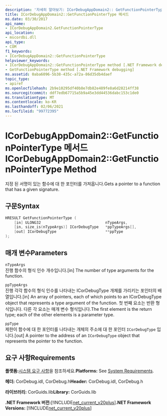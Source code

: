 ```yaml
---
description: '자세히 알아보기: ICorDebugAppDomain2:: GetFunctionPointerType 메서드'
title: ICorDebugAppDomain2::GetFunctionPointerType 메서드
ms.date: 03/30/2017
api_name:
- ICorDebugAppDomain2.GetFunctionPointerType
api_location:
- mscordbi.dll
api_type:
- COM
f1_keywords:
- ICorDebugAppDomain2::GetFunctionPointerType
helpviewer_keywords:
- ICorDebugAppDomain2::GetFunctionPointerType method [.NET Framework debugging]
- GetFunctionPointerType method [.NET Framework debugging]
ms.assetid: 0aba6096-5b38-435c-a72a-86d35db4daef
topic_type:
- apiref
ms.openlocfilehash: 2b9e10295df40b8e7db82e489fe8a6d28214ff38
ms.sourcegitcommit: ddf7edb67715a5b9a45e3dd44536dabc153c1de0
ms.translationtype: MT
ms.contentlocale: ko-KR
ms.lasthandoff: 02/06/2021
ms.locfileid: "99772395"
---
```

# <a name="icordebugappdomain2getfunctionpointertype-method"></a><span data-ttu-id="bcd0b-103">ICorDebugAppDomain2::GetFunctionPointerType 메서드</span><span class="sxs-lookup"><span data-stu-id="bcd0b-103">ICorDebugAppDomain2::GetFunctionPointerType Method</span></span>

<span data-ttu-id="bcd0b-104">지정 된 서명이 있는 함수에 대 한 포인터를 가져옵니다.</span><span class="sxs-lookup"><span data-stu-id="bcd0b-104">Gets a pointer to a function that has a given signature.</span></span>  
  
## <a name="syntax"></a><span data-ttu-id="bcd0b-105">구문</span><span class="sxs-lookup"><span data-stu-id="bcd0b-105">Syntax</span></span>  
  
```cpp  
HRESULT GetFunctionPointerType (  
    [in] ULONG32                             nTypeArgs,  
    [in, size_is(nTypeArgs)] ICorDebugType   *ppTypeArgs[],  
    [out] ICorDebugType                      **ppType  
);  
```  
  
## <a name="parameters"></a><span data-ttu-id="bcd0b-106">매개 변수</span><span class="sxs-lookup"><span data-stu-id="bcd0b-106">Parameters</span></span>  

 `nTypeArgs`  
 <span data-ttu-id="bcd0b-107">진행 함수의 형식 인수 개수입니다.</span><span class="sxs-lookup"><span data-stu-id="bcd0b-107">[in] The number of type arguments for the function.</span></span>  
  
 `ppTypeArgs`  
 <span data-ttu-id="bcd0b-108">진행 각각 함수의 형식 인수를 나타내는 ICorDebugType 개체를 가리키는 포인터의 배열입니다.</span><span class="sxs-lookup"><span data-stu-id="bcd0b-108">[in] An array of pointers, each of which points to an ICorDebugType object that represents a type argument of the function.</span></span> <span data-ttu-id="bcd0b-109">첫 번째 요소는 반환 형식입니다. 다른 각 요소는 매개 변수 형식입니다.</span><span class="sxs-lookup"><span data-stu-id="bcd0b-109">The first element is the return type; each of the other elements is a parameter type.</span></span>  
  
 `ppType`  
 <span data-ttu-id="bcd0b-110">제한이 함수에 대 한 포인터를 나타내는 개체의 주소에 대 한 포인터 `ICorDebugType` 입니다.</span><span class="sxs-lookup"><span data-stu-id="bcd0b-110">[out] A pointer to the address of an `ICorDebugType` object that represents the pointer to the function.</span></span>  
  
## <a name="requirements"></a><span data-ttu-id="bcd0b-111">요구 사항</span><span class="sxs-lookup"><span data-stu-id="bcd0b-111">Requirements</span></span>  

 <span data-ttu-id="bcd0b-112">**플랫폼:**[시스템 요구 사항](../../get-started/system-requirements.md)을 참조하세요.</span><span class="sxs-lookup"><span data-stu-id="bcd0b-112">**Platforms:** See [System Requirements](../../get-started/system-requirements.md).</span></span>  
  
 <span data-ttu-id="bcd0b-113">**헤더:** CorDebug.idl, CorDebug.h</span><span class="sxs-lookup"><span data-stu-id="bcd0b-113">**Header:** CorDebug.idl, CorDebug.h</span></span>  
  
 <span data-ttu-id="bcd0b-114">**라이브러리:** CorGuids.lib</span><span class="sxs-lookup"><span data-stu-id="bcd0b-114">**Library:** CorGuids.lib</span></span>  
  
 <span data-ttu-id="bcd0b-115">**.NET Framework 버전:**[!INCLUDE[net_current_v20plus](../../../../includes/net-current-v20plus-md.md)]</span><span class="sxs-lookup"><span data-stu-id="bcd0b-115">**.NET Framework Versions:** [!INCLUDE[net_current_v20plus](../../../../includes/net-current-v20plus-md.md)]</span></span>
